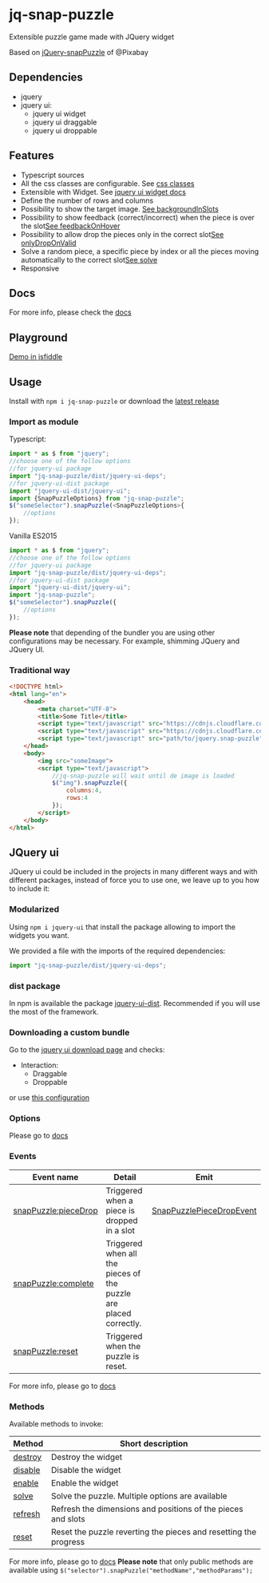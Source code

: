 # jq-snap-puzzle
Extensible puzzle game made with JQuery widget

Based on [jQuery-snapPuzzle](https://github.com/Pixabay/jQuery-snapPuzzle/) of @Pixabay

## Dependencies
- jquery
- jquery ui:
    - jquery ui widget
    - jquery ui draggable
    - jquery ui droppable


## Features
- Typescript sources
- All the css classes are configurable. See [css classes](https://davinchi-finsi.github.io/jq-snap-puzzle/interfaces/jqsnappuzzle.snappuzzleoptions.html#classes)
- Extensible with Widget. See [jquery ui widget docs](http://api.jqueryui.com/jQuery.widget/)
- Define the number of rows and columns
- Possibility to show the target image. [See backgroundInSlots](https://davinchi-finsi.github.io/jq-snap-puzzle/interfaces/jqsnappuzzle.snappuzzleoptions.html#backgroundinslots)
- Possibility to show feedback (correct/incorrect) when the piece is over the slot[See feedbackOnHover](https://davinchi-finsi.github.io/jq-snap-puzzle/interfaces/jqsnappuzzle.snappuzzleoptions.html#feedbackonhover)
- Possibility to allow drop the pieces only in the correct slot[See onlyDropOnValid](https://davinchi-finsi.github.io/jq-snap-puzzle/interfaces/jqsnappuzzle.snappuzzleoptions.html#onlydroponvalid)
- Solve a random piece, a specific piece by index or all the pieces moving automatically to the correct slot[See solve](https://davinchi-finsi.github.io/jq-snap-puzzle/classes/jqsnappuzzle.snappuzzlegame.html#solve)
- Responsive

## Docs
For more info, please check the [docs](https://davinchi-finsi.github.io/jq-snap-puzzle/)

## Playground
[Demo in jsfiddle](https://jsfiddle.net/Haztivity/71vecg2x/)

## Usage
Install with `npm i jq-snap-puzzle`
or download the [latest release](https://github.com/davinchi-finsi/jq-snap-puzzle/releases)

### Import as module
Typescript:
```typescript
import * as $ from "jquery";
//choose one of the follow options
//for jquery-ui package
import "jq-snap-puzzle/dist/jquery-ui-deps";
//for jquery-ui-dist package
import "jquery-ui-dist/jquery-ui";
import {SnapPuzzleOptions} from "jq-snap-puzzle";
$("someSelector").snapPuzzle(<SnapPuzzleOptions>{
    //options
});
```
Vanilla ES2015
```javascript
import * as $ from "jquery";
//choose one of the follow options
//for jquery-ui package
import "jq-snap-puzzle/dist/jquery-ui-deps";
//for jquery-ui-dist package
import "jquery-ui-dist/jquery-ui";
import "jq-snap-puzzle";
$("someSelector").snapPuzzle({
    //options
});
```
**Please note** that depending of the bundler you are using other configurations may be necessary. For example, shimming JQuery and JQuery UI.
### Traditional way
```html
<!DOCTYPE html>
<html lang="en">
    <head>
        <meta charset="UTF-8">
        <title>Some Title</title>
        <script type="text/javascript" src="https://cdnjs.cloudflare.com/ajax/libs/jquery/3.3.1/jquery.min.js"></script>
        <script type="text/javascript" src="https://cdnjs.cloudflare.com/ajax/libs/jqueryui/1.12.1/jquery-ui.min.js"></script>
        <script type="text/javascript" src="path/to/jquery.snap-puzzle"></script>
    </head>
    <body>
        <img src="someImage">
        <script type="text/javascript">
            //jq-snap-puzzle will wait until de image is loaded
            $("img").snapPuzzle({
                columns:4,
                rows:4
            });
        </script>
    </body>
</html>
```
## JQuery ui
JQuery ui could be included in the projects in many different ways and with different packages, instead
of force you to use one, we leave up to you how to include it:

### Modularized
Using `npm i jquery-ui` that install the package allowing to import the widgets you want.

We provided a file with the imports of the required dependencies:
```typescript
import "jq-snap-puzzle/dist/jquery-ui-deps";
```

### dist package
In npm is available the package [jquery-ui-dist](https://www.npmjs.com/package/jquery-ui-dist). Recommended if you will use the most of the framework.

### Downloading a custom bundle
Go to the [jquery ui download page](https://jqueryui.com/download) and checks:
- Interaction:
    - Draggable
    - Droppable

or use [this configuration](https://jqueryui.com/download/#!version=1.12.1&components=101000000100110000000000010000000000000000000000)

### Options
Please go to [docs](https://davinchi-finsi.github.io/jq-snap-puzzle/interfaces/jqsnappuzzle.snappuzzlepieceoptions.html)

### Events

| Event name    | Detail           | Emit  |
| ------------- | ---------------- | ----- |
| [snapPuzzle:pieceDrop](https://davinchi-finsi.github.io/jq-snap-puzzle/enums/jqsnappuzzle.snappuzzleevents.html#piecedrop) | Triggered when a piece is dropped in a slot | [SnapPuzzlePieceDropEvent](https://davinchi-finsi.github.io/jq-snap-puzzle/interfaces/jqsnappuzzle.snappuzzlepiecedropevent.html) |
| [snapPuzzle:complete](https://davinchi-finsi.github.io/jq-snap-puzzle/enums/jqsnappuzzle.snappuzzleevents.html#complete) | Triggered when all the pieces of the puzzle are placed correctly. | |
| [snapPuzzle:reset](https://davinchi-finsi.github.io/jq-snap-puzzle/enums/jqsnappuzzle.snappuzzleevents.html#reset) | Triggered when the puzzle is reset. | |
For more info, please go to [docs](https://davinchi-finsi.github.io/jq-snap-puzzle/enums/jqsnappuzzle.snappuzzleevents.html)

### Methods
Available methods to invoke:

| Method        | Short description       |
| ------------- | ----------------------- |
| [destroy](https://davinchi-finsi.github.io/jq-snap-puzzle/classes/jqsnappuzzle.snappuzzlegame.html#destroy)       | Destroy the widget |
| [disable](https://davinchi-finsi.github.io/jq-snap-puzzle/classes/jqsnappuzzle.snappuzzlegame.html#disabled)       | Disable the widget |
| [enable](https://davinchi-finsi.github.io/jq-snap-puzzle/classes/jqsnappuzzle.snappuzzlegame.html#enable)        | Enable the widget |
| [solve](https://davinchi-finsi.github.io/jq-snap-puzzle/classes/jqsnappuzzle.snappuzzlegame.html#solve) | Solve the puzzle. Multiple options are available |
| [refresh](https://davinchi-finsi.github.io/jq-snap-puzzle/classes/jqsnappuzzle.snappuzzlegame.html#refresh) | Refresh the dimensions and positions of the pieces and slots |
| [reset](https://davinchi-finsi.github.io/jq-snap-puzzle/classes/jqsnappuzzle.snappuzzlegame.html#reset) | Reset the puzzle reverting the pieces and resetting the progress |

For more info, please go to [docs](https://davinchi-finsi.github.io/jq-snap-puzzle/enums/jqsnappuzzle.snappuzzlegame.html)
**Please note** that only public methods are available using `$("selector").snapPuzzle("methodName","methodParams");`